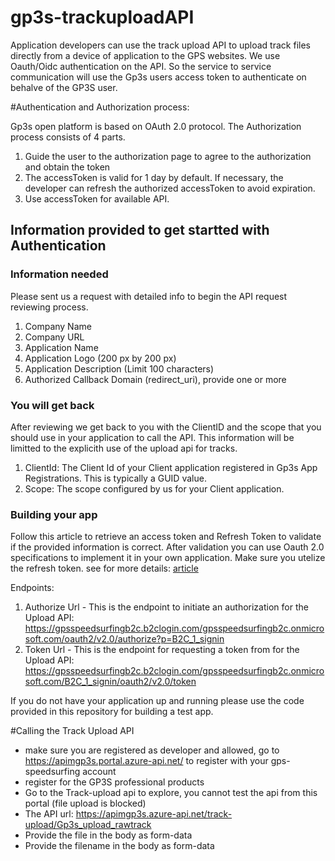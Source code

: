 # gp3s-trackuploadAPI

Application developers can use the track upload API to upload track files directly from a device of application to the GPS websites. We use Oauth/Oidc authentication on the API. So the service to service communication will use the Gp3s users access token to authenticate on behalve of the GP3S user. 


#Authentication and Authorization process:

Gp3s open platform is based on OAuth 2.0 protocol. The Authorization process consists of 4 parts. 
1. Guide the user to the authorization page to agree to the authorization and obtain the token
2. The accessToken is valid for 1 day by default. If necessary, the developer can refresh the authorized accessToken to avoid expiration.
3. Use accessToken for available API.


## Information provided to get startted with Authentication ##

### Information needed ###

Please sent us a request with detailed info to begin the API request reviewing process.

1. Company Name
2. Company URL
3. Application Name
4. Application Logo (200 px by 200 px)
5. Application Description (Limit 100 characters)
6. Authorized Callback Domain (redirect_uri), provide one or more

### You will get back ###

After reviewing we get back to you with the ClientID and the scope that you should use in your application to call the API. This information will be limitted to the explicith use of the upload api for tracks.

1. ClientId: The Client Id of your Client application registered in Gp3s App Registrations. This is typically a GUID value.
2. Scope: The scope configured by us for your Client application. 


### Building your app ###

Follow this article to retrieve an access token and Refresh Token to validate if the provided information is correct. After validation you can use Oauth 2.0 specifications to implement it in your own application. Make sure you utelize the refresh token. see for more details:  [article](https://vmsdurano.com/requesting-access-token-from-azure-b2c-with-pkce-using-postman/)

Endpoints:
1. Authorize Url - This is the endpoint to initiate an authorization for the  Upload API: https://gpsspeedsurfingb2c.b2clogin.com/gpsspeedsurfingb2c.onmicrosoft.com/oauth2/v2.0/authorize?p=B2C_1_signin
2. Token Url - This is the endpoint for requesting a token from for the Upload API: https://gpsspeedsurfingb2c.b2clogin.com/gpsspeedsurfingb2c.onmicrosoft.com/B2C_1_signin/oauth2/v2.0/token 


If you do not have your application up and running please use the code provided in this repository for building a test app. 



#Calling the Track Upload API

- make sure you are registered as developer and allowed, go to https://apimgp3s.portal.azure-api.net/ to register with your gps-speedsurfing account
- register for the GP3S professional products
- Go to the Track-upload api to explore, you cannot test the api from this portal (file upload is blocked)
- The API url: https://apimgp3s.azure-api.net/track-upload/Gp3s_upload_rawtrack
- Provide the file in the body as form-data
- Provide the filename in the body as form-data


